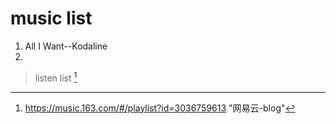 # music list

1. All I Want--Kodaline
2. 



> listen list [^1]





[^1]: https://music.163.com/#/playlist?id=3036759613 "网易云-blog"






